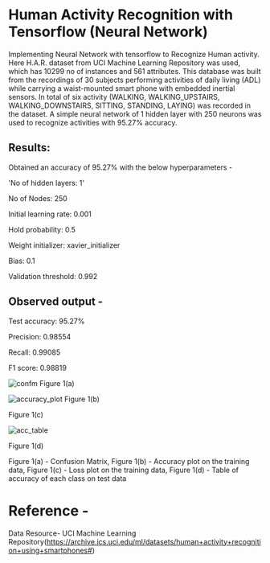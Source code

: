# Human Activity Recognition with Tensorflow (Neural Network)

Implementing Neural Network with tensorflow to Recognize Human activity. Here H.A.R. dataset from UCI Machine Learning Repository was used, which has 10299 no of instances and 561 attributes. This database was built from the recordings of 30 subjects performing activities of daily living (ADL) while carrying a waist-mounted smart phone with embedded inertial sensors. In total of six activity (WALKING, WALKING_UPSTAIRS, WALKING_DOWNSTAIRS, SITTING, STANDING, LAYING) was recorded in the dataset. 
A simple neural network of 1 hidden layer with 250 neurons was used to recognize activities with 95.27% accuracy.

## Results:

Obtained an accuracy of 95.27% with the below hyperparameters - 

'No of hidden layers: 1'

No of Nodes: 250

Initial learning rate: 0.001

Hold probability: 0.5

Weight initializer: xavier_initializer

Bias: 0.1

Validation threshold: 0.992


## Observed output -

Test accuracy: 95.27%

Precision: 0.98554

Recall: 0.99085

F1 score: 0.98819

![confm](https://user-images.githubusercontent.com/22342888/43793938-8cd53bb6-9a9a-11e8-8810-30d8c9620532.png)
Figure 1(a)
 
![accuracy_plot](https://user-images.githubusercontent.com/22342888/43794290-6f7b1d82-9a9b-11e8-956d-9d1009f5306c.PNG)
Figure 1(b)
 
Figure 1(c)
 
![acc_table](https://user-images.githubusercontent.com/22342888/43793671-e582a448-9a99-11e8-89b1-b44ddf628181.jpeg)

Figure 1(d)


Figure 1(a) - Confusion Matrix, Figure 1(b) - Accuracy plot on the training data, 
Figure 1(c) - Loss plot on the training data, Figure 1(d) - Table of accuracy of each class on test data




# Reference - 
Data Resource- 
UCI Machine Learning Repository(https://archive.ics.uci.edu/ml/datasets/human+activity+recognition+using+smartphones#)

